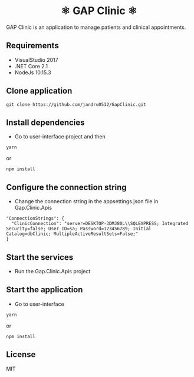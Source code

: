 <h1 align="center">⚛ GAP Clinic ⚛ </h1>
GAP Clinic is an application to manage patients and clinical appointments.

## Requirements
* VisualStudio 2017
* .NET Core 2.1
* NodeJs 10.15.3

## Clone application

```
git clone https://github.com/jandru0512/GapClinic.git
```
## Install dependencies
* Go to user-interface project and then

```
yarn
```
or
```
npm install
```

## Configure the connection string
* Change the connection string in the appsettings.json file in Gap.Clinic.Apis

```
"ConnectionStrings": {
  "ClinicConnection": "server=DESKTOP-3DMJ80L\\SQLEXPRESS; Integrated Security=false; User ID=sa; Password=123456789; Initial Catalog=dbClinic; MultipleActiveResultSets=False;"
}
```

## Start the services
* Run the Gap.Clinic.Apis project

## Start the application
* Go to user-interface

```
yarn
```
or
```
npm install
```

## License

MIT
